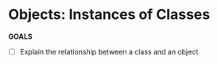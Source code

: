 # Objects: Instances of Classes

**GOALS**
- [ ] Explain the relationship between a class and an object

